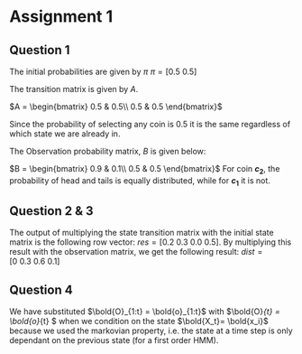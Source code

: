 # Assignment 1

## Question 1

The initial probabilities are given by $\pi$
$\pi = [0.5 \ 0.5]$

The transition matrix is given by $A$.

$A = \begin{bmatrix} 0.5 & 0.5\\ 0.5 & 0.5 \end{bmatrix}$

Since the probability of selecting any coin is 0.5 it is the same regardless of which state we are already in.

The Observation probability matrix, $B$ is given below:

$B = \begin{bmatrix} 0.9 & 0.1\\ 0.5 & 0.5 \end{bmatrix}$
For coin **$c_2$**, the probability of head and tails is equally distributed, while for **$c_1$** it is not.

## Question 2 & 3

The output of multiplying the state transition matrix with the initial state matrix is the following row vector: $res = [0.2 \ 0.3 \ 0.0 \ 0.5]$. By multiplying this result with the observation matrix, we get the following result: $dist = [0 \ 0.3 \ 0.6 \ 0.1]$

<!-- The vector represents the probability of the different emissions ("seeing" given observation) in the next state. -->

## Question 4

We have substituted $\bold{O}_{1:t} = \bold{o}_{1:t}$ with $\bold{O}_{t} = \bold{o}_{t} $ when we condition on the state $\bold{X_t}= \bold{x_i}$ because we used the markovian property, i.e. the state at a time step is only dependant on the previous state (for a first order HMM).

